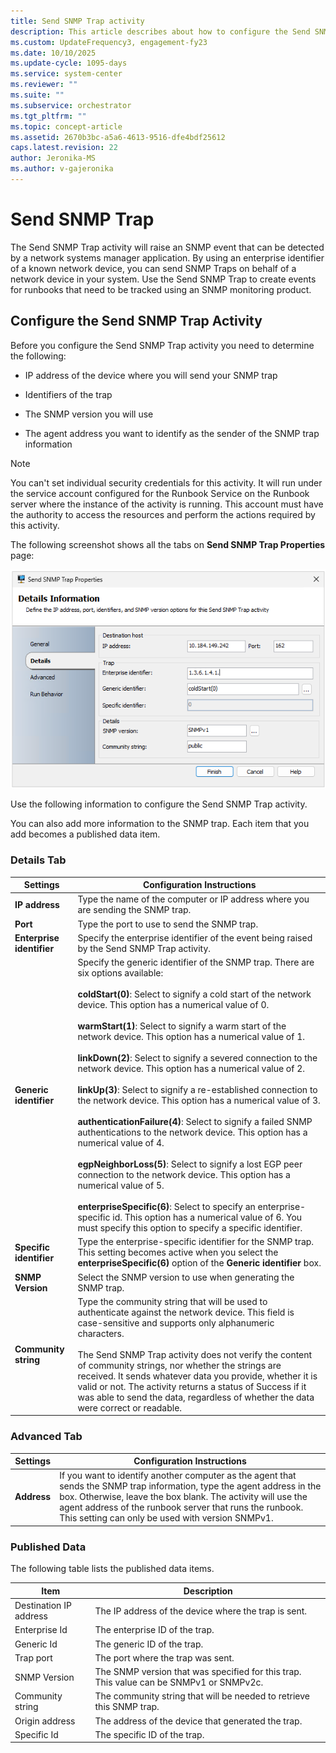 ```yaml
---
title: Send SNMP Trap activity
description: This article describes about how to configure the Send SNMP Trap activity.
ms.custom: UpdateFrequency3, engagement-fy23
ms.date: 10/10/2025
ms.update-cycle: 1095-days
ms.service: system-center
ms.reviewer: ""
ms.suite: ""
ms.subservice: orchestrator
ms.tgt_pltfrm: ""
ms.topic: concept-article
ms.assetid: 2670b3bc-a5a6-4613-9516-dfe4bdf25612
caps.latest.revision: 22
author: Jeronika-MS
ms.author: v-gajeronika
---
```

# Send SNMP Trap

The Send SNMP Trap activity will raise an SNMP event that can be detected by a network systems manager application. By using an enterprise identifier of a known network device, you can send SNMP Traps on behalf of a network device in your system. Use the Send SNMP Trap to create events for runbooks that need to be tracked using an SNMP monitoring product.  

## Configure the Send SNMP Trap Activity

 Before you configure the Send SNMP Trap activity you need to determine the following:  

- IP address of the device where you will send your SNMP trap  

- Identifiers of the trap  

- The SNMP version you will use  

- The agent address you want to identify as the sender of the SNMP trap information 

> [!NOTE]
> You can't set individual security credentials for this activity. It will run under the service account configured for the Runbook Service on the Runbook server where the instance of the activity is running. This account must have the authority to access the resources and perform the actions required by this activity.  

The following screenshot shows all the tabs on **Send SNMP Trap Properties** page:

![Screenshot shows the tabs on Send SNMP Trap Properties page.](media/send-snmp-trap/send-snmp-trap-tabs.png)

Use the following information to configure the Send SNMP Trap activity.  

You can also add more information to the SNMP trap. Each item that you add becomes a published data item.  

### Details Tab  

|Settings|Configuration Instructions|  
|--------------|--------------------------------|  
|**IP address**|Type the name of the computer or IP address where you are sending the SNMP trap.|  
|**Port**|Type the port to use to send the SNMP trap.|  
|**Enterprise identifier**|Specify the enterprise identifier of the event being raised by the Send SNMP Trap activity.|  
|**Generic identifier**|Specify the generic identifier of the SNMP trap. There are six options available:<br /><br /> **coldStart(0)**: Select to signify a cold start of the network device. This option has a numerical value of 0.<br /><br /> **warmStart(1)**: Select to signify a warm start of the network device. This option has a numerical value of 1.<br /><br /> **linkDown(2)**: Select to signify a severed connection to the network device. This option has a numerical value of 2.<br /><br /> **linkUp(3)**: Select to signify a re-established connection to the network device. This option has a numerical value of 3.<br /><br /> **authenticationFailure(4)**: Select to signify a failed SNMP authentications to the network device. This option has a numerical value of 4.<br /><br /> **egpNeighborLoss(5)**: Select to signify a lost EGP peer connection to the network device. This option has a numerical value of 5.<br /><br /> **enterpriseSpecific(6)**: Select to specify an enterprise-specific id. This option has a numerical value of 6. You must specify this option to specify a specific identifier.|  
|**Specific identifier**|Type the enterprise-specific identifier for the SNMP trap. This setting becomes active when you select the **enterpriseSpecific(6)** option of the **Generic identifier** box.|  
|**SNMP Version**|Select the SNMP version to use when generating the SNMP trap.|  
|**Community string**|Type the community string that will be used to authenticate against the network device. This field is case-sensitive and supports only alphanumeric characters.<br /><br /> The Send SNMP Trap activity does not verify the content of community strings, nor whether the strings are received. It sends whatever data you provide, whether it is valid or not. The activity returns a status of Success if it was able to send the data, regardless of whether the data were correct or readable.|  

### Advanced Tab

|Settings|Configuration Instructions|  
|--------------|--------------------------------|  
|**Address**|If you want to identify another computer as the agent that sends the SNMP trap information, type the agent address in the box. Otherwise, leave the box blank. The activity will use the agent address of the runbook server that runs the runbook. This setting can only be used with version SNMPv1.|  

### Published Data

 The following table lists the published data items.  

|Item|Description|  
|----------|-----------------|  
|Destination IP address|The IP address of the device where the trap is sent.|  
|Enterprise Id|The enterprise ID of the trap.|  
|Generic Id|The generic ID of the trap.|  
|Trap port|The port where the trap was sent.|  
|SNMP Version|The SNMP version that was specified for this trap. This value can be SNMPv1 or SNMPv2c.|  
|Community string|The community string that will be needed to retrieve this SNMP trap.|  
|Origin address|The address of the device that generated the trap.|  
|Specific Id|The specific ID of the trap.|
